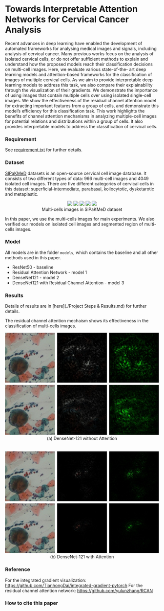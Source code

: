 # Towards Interpretable Attention Networks for Cervical Cancer Analysis
Recent advances in deep learning have enabled the development of automated frameworks for analysing medical images and signals, including analysis of cervical cancer. Many previous works focus on the analysis of isolated cervical cells, or do not offer sufficient methods to explain and understand how the proposed models reach their classification decisions on multi-cell images. Here, we evaluate various state-of-the- art deep learning models and attention-based frameworks for the classification of images of multiple cervical cells. As we aim to provide interpretable deep learning models to address this task, we also compare their explainability through the visualization of their gradients. We demonstrate the importance of using images that contain multiple cells over using isolated single-cell images. We show the effectiveness of the residual channel attention model for extracting important features from a group of cells, and demonstrate this model’s efficiency for this classification task. This work highlights the benefits of channel attention mechanisms in analyzing multiple-cell images for potential relations and distributions within a group of cells. It also provides interpretable models to address the classification of cervical cells.

### Requirement
See [requirement.txt](./requirement.txt) for further details.

### Dataset
[SIPaKMeD](https://www.cs.uoi.gr/~marina/sipakmed.html) datasets is an open-source cervical cell image database. It consists of two different types of data: 966 multi-cell images and 4049 isolated cell images. There are five different categories of cervical cells in this dataset: superficial-intermediate, parabasal, koilocytotic, dysketarotic and metaplastic. 

<p  align="middle">
  <img src="./sample/dys.png" width="100" />
  <img src="./sample/koi.png" width="100" />
  <img src="./sample/met.png" width="100" />
  <img src="./sample/par.png" width="100" />
  <img src="./sample/sup.png" width="100" />
  <br>
  Multi-cells images in SIPaKMeD dataset
</p>


In this paper, we use the multi-cells images for main experiments. We also verified our models on isolated cell images and segmented region of multi-cells images. 


### Model
All models are in the folder `models`, which contains the baseline and all other methods used in this paper. 
- ResNet50 - baseline
- Residual Attention Network - model 1
- DenseNet121 - model 2
- DenseNet121 with Residual Channel Attention - model 3



### Results
Details of results are in [here](./Project Steps \& Results.md) for further details.

The residual channel attention mechaism shows its effectiveness in the classification of multi-cells images.


<p  align="middle">
  <img src="./vis_densenet.jpeg" width="550" />
  <br>
  (a) DenseNet-121 without Attention
  <br>
  <br>
  <br>
  <img src="./vis_att_densenet.jpeg" width="550" />
  <br>
  (b) DenseNet-121 with Attention
</p>

### Reference
For the integrated gradient visualization: https://github.com/TianhongDai/integrated-gradient-pytorch
For the residual channel attention network: https://github.com/yulunzhang/RCAN

### How to cite this paper
